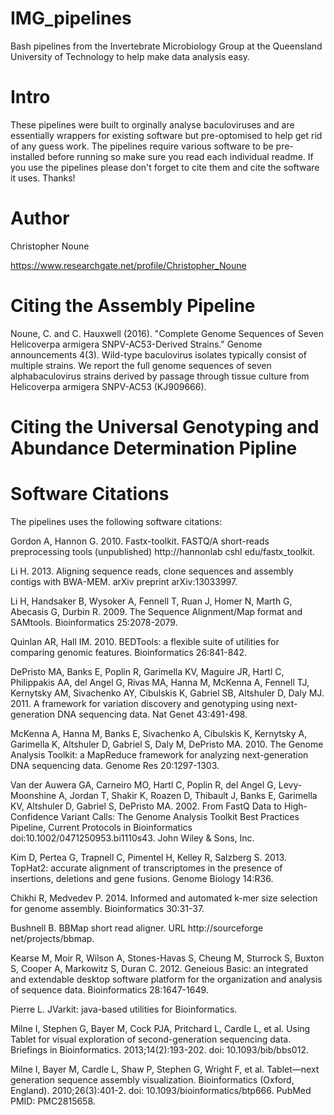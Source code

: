 # IMG_pipelines
Bash pipelines from the Invertebrate Microbiology Group at the Queensland University of Technology to help make data analysis easy.
# Intro
These pipelines were built to orginally analyse baculoviruses and are essentially wrappers for existing software but pre-optomised to help get rid of any guess work. The pipelines require various software to be pre-installed before running so make sure you read each individual readme. If you use the pipelines please don't forget to cite them and cite the software it uses.
Thanks!
# Author
Christopher Noune

https://www.researchgate.net/profile/Christopher_Noune
# Citing the Assembly Pipeline

Noune, C. and C. Hauxwell (2016). "Complete Genome Sequences of Seven Helicoverpa armigera SNPV-AC53-Derived Strains." Genome announcements 4(3).
	Wild-type baculovirus isolates typically consist of multiple strains. We report the full genome sequences of seven alphabaculovirus strains derived by passage through tissue culture from Helicoverpa armigera SNPV-AC53 (KJ909666).

# Citing the Universal Genotyping and Abundance Determination Pipline

# Software Citations
The pipelines uses the following software citations:
  
  Gordon A, Hannon G. 2010. Fastx-toolkit. FASTQ/A short-reads preprocessing tools (unpublished) http://hannonlab cshl edu/fastx_toolkit.
  
  Li H. 2013. Aligning sequence reads, clone sequences and assembly contigs with BWA-MEM. arXiv preprint arXiv:13033997.
  
  Li H, Handsaker B, Wysoker A, Fennell T, Ruan J, Homer N, Marth G, Abecasis G, Durbin R. 2009. The Sequence Alignment/Map format and SAMtools. Bioinformatics 25:2078-2079.
  
  Quinlan AR, Hall IM. 2010. BEDTools: a flexible suite of utilities for comparing genomic features. Bioinformatics 26:841-842.
  
  DePristo MA, Banks E, Poplin R, Garimella KV, Maguire JR, Hartl C, Philippakis AA, del Angel G, Rivas MA, Hanna M, McKenna A, Fennell TJ, Kernytsky AM, Sivachenko AY, Cibulskis K, Gabriel SB, Altshuler D, Daly MJ. 2011. A framework for variation discovery and genotyping using next-generation DNA sequencing data. Nat Genet 43:491-498.
  
  McKenna A, Hanna M, Banks E, Sivachenko A, Cibulskis K, Kernytsky A, Garimella K, Altshuler D, Gabriel S, Daly M, DePristo MA. 2010. The Genome Analysis Toolkit: a MapReduce framework for analyzing next-generation DNA sequencing data. Genome Res 20:1297-1303.
  
  Van der Auwera GA, Carneiro MO, Hartl C, Poplin R, del Angel G, Levy-Moonshine A, Jordan T, Shakir K, Roazen D, Thibault J, Banks E, Garimella KV, Altshuler D, Gabriel S, DePristo MA. 2002. From FastQ Data to High-Confidence Variant Calls: The Genome Analysis Toolkit Best Practices Pipeline, Current Protocols in Bioinformatics doi:10.1002/0471250953.bi1110s43. John Wiley & Sons, Inc.
  
  Kim D, Pertea G, Trapnell C, Pimentel H, Kelley R, Salzberg S. 2013. TopHat2: accurate alignment of transcriptomes in the presence of insertions, deletions and gene fusions. Genome Biology 14:R36.
  
  Chikhi R, Medvedev P. 2014. Informed and automated k-mer size selection for genome assembly. Bioinformatics 30:31-37.
  
  Bushnell B. BBMap short read aligner. URL http://sourceforge net/projects/bbmap.
  
  Kearse M, Moir R, Wilson A, Stones-Havas S, Cheung M, Sturrock S, Buxton S, Cooper A, Markowitz S, Duran C. 2012. Geneious Basic: an integrated and extendable desktop software platform for the organization and analysis of sequence data. Bioinformatics 28:1647-1649.
  
  Pierre L. JVarkit: java-based utilities for Bioinformatics.
  
  Milne I, Stephen G, Bayer M, Cock PJA, Pritchard L, Cardle L, et al. Using Tablet for visual exploration of second-generation sequencing data. Briefings in Bioinformatics. 2013;14(2):193-202. doi: 10.1093/bib/bbs012.
  
  Milne I, Bayer M, Cardle L, Shaw P, Stephen G, Wright F, et al. Tablet—next generation sequence assembly visualization. Bioinformatics (Oxford, England). 2010;26(3):401-2. doi: 10.1093/bioinformatics/btp666. PubMed PMID: PMC2815658.
